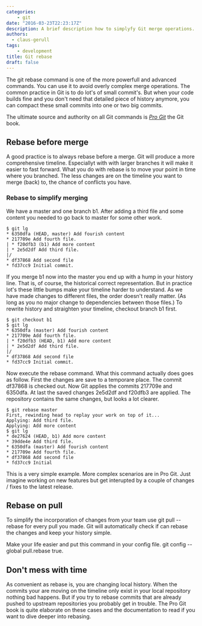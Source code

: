 ```yaml
---
categories:
    - git
date: "2016-03-23T22:23:17Z"
description: A brief description how to simplyfy Git merge operations.
authors:
  - claus-gerull
tags:
    - development
title: Git rebase
draft: false
---
```


The git rebase command is one of the more powerfull and advanced commands. You can use it to avoid overly complex merge operations. The common practice in Git is to do lot's of small commit's. But when your code builds fine and you don't need that detailed piece of history anymore, you can compact these small commits into one or two big commits.

The ultimate source and authority on all Git commands is [*Pro Git*](https://git-scm.com/book/en/v2) the Git book.
<!--more-->

## Rebase before merge

A good practice is to always rebase before a merge. Git will produce a more comprehensive timeline. Especiallyt with with larger branches it will make it easier to fast forward.
What you do with rebase is to move your point in time where you branched. The less changes are on the timeline you want to merge (back) to, the chance of conflicts you have.

### Rebase to simplify merging

We have a master and one branch b1. After adding a third file and some content you needed to go back to master for some other work.

```shell
$ git lg
* 6350dfa (HEAD, master) Add fourish content
* 217709e Add fourth file.
| * f20dfb3 (b1) Add more content
| * 2e5d2df Add third file.
|/
* df37868 Add second file
* fd37cc9 Initial commit.
```

If you merge b1 now into the master you end up with a hump in your history line. That is, of course, the historical correct representation. But in practice lot's these little bumps make your timeline harder to understand. As we have made changes to different files, the order doesn't really matter. (As long as you no major change to dependencies between those files.)
To rewrite history and straighten your timeline, checkout branch b1 first.

```shell
$ git checkout b1
$ git lg
* 6350dfa (master) Add fourish content
* 217709e Add fourth file.
| * f20dfb3 (HEAD, b1) Add more content
| * 2e5d2df Add third file.
|/
* df37868 Add second file
* fd37cc9 Initial commit.
```

Now execute the rebase command. What this command actually does goes as follow.
First the changes are save to a temporare place. The commit df37868 is checked out. Now Git applies the commits 217709e and 6350dfa. At last the saved changes 2e5d2df and f20dfb3 are applied.
The repository contains the same changes, but looks a lot clearer.

```shell
$ git rebase master
First, rewinding head to replay your work on top of it...
Applying: Add third file.
Applying: Add more content
$ git lg
* de27624 (HEAD, b1) Add more content
* 39dde4e Add third file.
* 6350dfa (master) Add fourish content
* 217709e Add fourth file.
* df37868 Add second file
* fd37cc9 Initial
```

This is a very  simple example. More complex scenarios are in Pro Git. Just imagine working on new features but get interupted by a couple of changes / fixes to the latest release.

## Rebase on pull

To simplify the incorporation of changes from your team use git pull --rebase for every pull you made. Git will automatically check if can rebase the changes and keep your history simple.

Make your life easier and put this command in your config file.
 git config --global pull.rebase true.

## Don't mess with time

As convenient as rebase is, you are changing local history. When the commits your are moving on the timeline only exist in your local repository nothing bad happens.
But if you try to rebase commits that are already pushed to upstream repositories you probably get in trouble. The Pro Git book is quite elaborate on these cases and the documentation to read if you want to dive deeper into rebasing.
